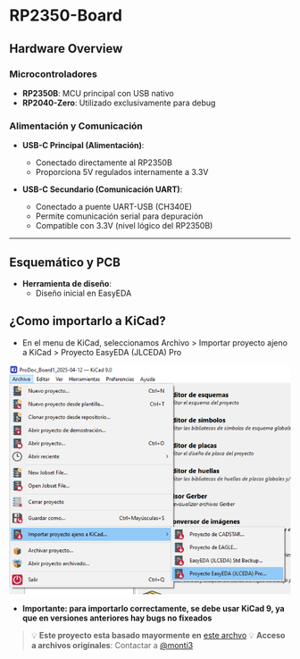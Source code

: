 # RP2350-Board

## Hardware Overview

### Microcontroladores
- **RP2350B**: MCU principal con USB nativo
- **RP2040-Zero**: Utilizado exclusivamente para debug 

### Alimentación y Comunicación
- **USB-C Principal (Alimentación)**:
  - Conectado directamente al RP2350B
  - Proporciona 5V regulados internamente a 3.3V

- **USB-C Secundario (Comunicación UART)**:
  - Conectado a puente UART-USB (CH340E)
  - Permite comunicación serial para depuración
  - Compatible con 3.3V (nivel lógico del RP2350B)

---

## Esquemático y PCB
- **Herramienta de diseño**:
  - Diseño inicial en EasyEDA
 
## ¿Como importarlo a KiCad? 
  - En el menu de KiCad, seleccionamos Archivo > Importar proyecto ajeno a KiCad > Proyecto EasyEDA (JLCEDA) Pro
   <p align="center">
  <img src="images/image.png" alt="Descripción de la imagen" width="600"/>
</p>

  - **Importante: para importarlo correctamente, se debe usar KiCad 9, ya que en versiones anteriores hay bugs no fixeados**


> :bulb: **Este proyecto esta basado mayormente en** [este archvo](https://github.com/monti3)
> :bulb: **Acceso a archivos originales**: Contactar a [@monti3](https://github.com/monti3)

